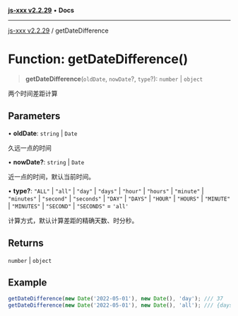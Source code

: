 [**js-xxx v2.2.29**](../README.md) • **Docs**

***

[js-xxx v2.2.29](../README.md) / getDateDifference

# Function: getDateDifference()

> **getDateDifference**(`oldDate`, `nowDate`?, `type`?): `number` \| `object`

两个时间差距计算

## Parameters

• **oldDate**: `string` \| `Date`

久远一点的时间

• **nowDate?**: `string` \| `Date`

近一点的时间，默认当前时间。

• **type?**: `"ALL"` \| `"all"` \| `"day"` \| `"days"` \| `"hour"` \| `"hours"` \| `"minute"` \| `"minutes"` \| `"second"` \| `"seconds"` \| `"DAY"` \| `"DAYS"` \| `"HOUR"` \| `"HOURS"` \| `"MINUTE"` \| `"MINUTES"` \| `"SECOND"` \| `"SECONDS"` = `'all'`

计算方式，默认计算差距的精确天数、时分秒。

## Returns

`number` \| `object`

## Example

```ts
getDateDifference(new Date('2022-05-01'), new Date(), 'day'); /// 37
getDateDifference(new Date('2022-05-01'), new Date(), 'all'); /// {days: 37, hours: 8, minutes: 46, seconds: 47}
```
